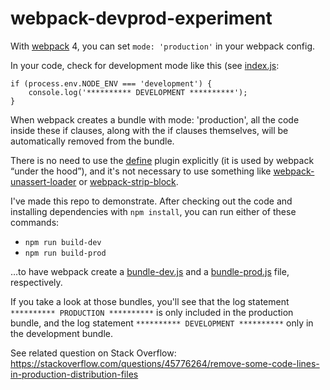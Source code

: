 # webpack-devprod-experiment

With [webpack](https://webpack.js.org) 4, you can set `mode: 'production'` in your webpack config.

In your code, check for development mode like this (see [index.js](index.js):

    if (process.env.NODE_ENV === 'development') {
        console.log('********** DEVELOPMENT **********');
    }

When webpack creates a bundle with mode: 'production', all the code inside these if clauses, along with the if clauses themselves, will be automatically removed from the bundle.

There is no need to use the [define](https://webpack.js.org/plugins/define-plugin/) plugin explicitly (it is used by webpack “under the hood”), and it's not necessary to use something like [webpack-unassert-loader](https://www.npmjs.com/package/webpack-unassert-loader) or [webpack-strip-block](https://www.npmjs.com/package/webpack-strip-block).

I've made this repo to demonstrate. After checking out the code and installing dependencies with `npm install`, you can run either of these commands:

* `npm run build-dev`
* `npm run build-prod`

…to have webpack create a [bundle-dev.js](bundle-dev.js) and a [bundle-prod.js](bundle-prod.js) file, respectively.

If you take a look at those bundles, you'll see that the log statement `********** PRODUCTION **********` is only included in the production bundle, and the log statement `********** DEVELOPMENT **********` only in the development bundle.

See related question on Stack Overflow: https://stackoverflow.com/questions/45776264/remove-some-code-lines-in-production-distribution-files
